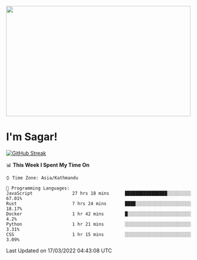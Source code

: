 
<img src="https://media.giphy.com/media/3ornk57KwDXf81rjWM/giphy.gif" width="500" height="300" frameBorder="0" class="giphy-embed" allowFullScreen></img>

#   I'm Sagar!
[![GitHub Streak](https://github-readme-streak-stats.herokuapp.com/?user=sgr2848)](https://git.io/streak-stats)
<!--START_SECTION:waka-->
📊 **This Week I Spent My Time On** 

```text
⌚︎ Time Zone: Asia/Kathmandu

💬 Programming Languages: 
JavaScript               27 hrs 18 mins      ████████████████░░░░░░░░░   67.01% 
Rust                     7 hrs 24 mins       ████░░░░░░░░░░░░░░░░░░░░░   18.17% 
Docker                   1 hr 42 mins        █░░░░░░░░░░░░░░░░░░░░░░░░   4.2% 
Python                   1 hr 21 mins        ░░░░░░░░░░░░░░░░░░░░░░░░░   3.31% 
CSS                      1 hr 15 mins        ░░░░░░░░░░░░░░░░░░░░░░░░░   3.09%

```


 Last Updated on 17/03/2022 04:43:08 UTC
<!--END_SECTION:waka-->
